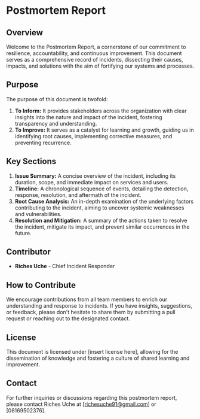 # Postmortem Report

## Overview
Welcome to the Postmortem Report, a cornerstone of our commitment to resilience, accountability, and continuous improvement. This document serves as a comprehensive record of incidents, dissecting their causes, impacts, and solutions with the aim of fortifying our systems and processes.

## Purpose
The purpose of this document is twofold: 
1. **To Inform:** It provides stakeholders across the organization with clear insights into the nature and impact of the incident, fostering transparency and understanding.
2. **To Improve:** It serves as a catalyst for learning and growth, guiding us in identifying root causes, implementing corrective measures, and preventing recurrence.

## Key Sections
1. **Issue Summary:** A concise overview of the incident, including its duration, scope, and immediate impact on services and users.
2. **Timeline:** A chronological sequence of events, detailing the detection, response, resolution, and aftermath of the incident.
3. **Root Cause Analysis:** An in-depth examination of the underlying factors contributing to the incident, aiming to uncover systemic weaknesses and vulnerabilities.
4. **Resolution and Mitigation:** A summary of the actions taken to resolve the incident, mitigate its impact, and prevent similar occurrences in the future.

## Contributor
- **Riches Uche** - Chief Incident Responder

## How to Contribute
We encourage contributions from all team members to enrich our understanding and response to incidents. If you have insights, suggestions, or feedback, please don't hesitate to share them by submitting a pull request or reaching out to the designated contact.

## License
This document is licensed under [insert license here], allowing for the dissemination of knowledge and fostering a culture of shared learning and improvement.

## Contact
For further inquiries or discussions regarding this postmortem report, please contact Riches Uche at [richesuche91@gmail.com] or [08169502376].


